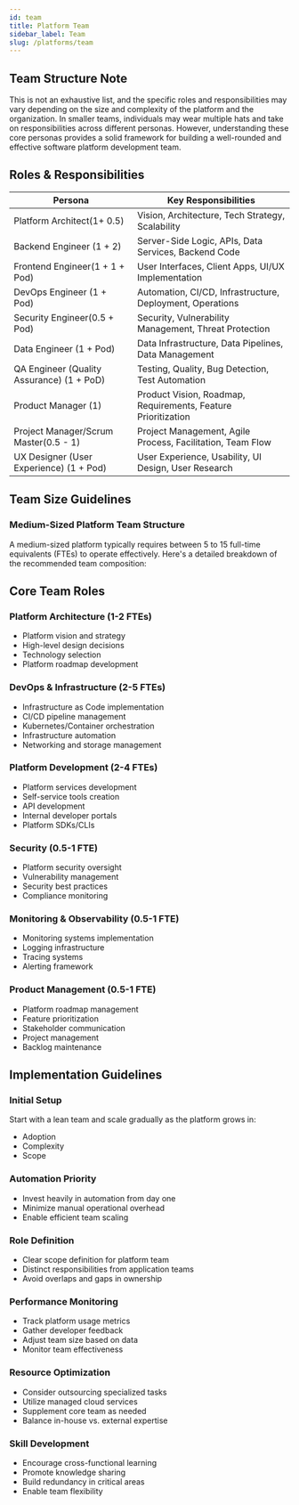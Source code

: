 ```yaml
---
id: team
title: Platform Team
sidebar_label: Team
slug: /platforms/team
---
```


## Team Structure Note

This is not an exhaustive list, and the specific roles and responsibilities may vary depending on the size and complexity of the platform and the organization. In smaller teams, individuals may wear multiple hats and take on responsibilities across different personas. However, understanding these core personas provides a solid framework for building a well-rounded and effective software platform development team.

## Roles & Responsibilities

| Persona                       | Key Responsibilities                                        |
|-------------------------------|-----------------------------------------------------------------|
| Platform Architect(1+ 0.5)            | Vision, Architecture, Tech Strategy, Scalability                 |
| Backend Engineer (1 + 2)             | Server-Side Logic, APIs, Data Services, Backend Code             |
| Frontend Engineer(1 + 1 + Pod)             | User Interfaces, Client Apps, UI/UX Implementation            |
| DevOps Engineer (1 + Pod)              | Automation, CI/CD, Infrastructure, Deployment, Operations       |
| Security Engineer(0.5 + Pod)             | Security, Vulnerability Management, Threat Protection          |
| Data Engineer (1 + Pod)                | Data Infrastructure, Data Pipelines, Data Management            |
| QA Engineer (Quality Assurance) (1 + PoD)| Testing, Quality, Bug Detection, Test Automation               |
| Product Manager (1)               | Product Vision, Roadmap, Requirements, Feature Prioritization |
| Project Manager/Scrum Master(0.5 - 1)  | Project Management, Agile Process, Facilitation, Team Flow     |
| UX Designer (User Experience) (1 + Pod)| User Experience, Usability, UI Design, User Research           |

## Team Size Guidelines

### Medium-Sized Platform Team Structure

A medium-sized platform typically requires between 5 to 15 full-time equivalents (FTEs) to operate effectively. Here's a detailed breakdown of the recommended team composition:

## Core Team Roles

### Platform Architecture (1-2 FTEs)
- Platform vision and strategy
- High-level design decisions
- Technology selection
- Platform roadmap development

### DevOps & Infrastructure (2-5 FTEs)
- Infrastructure as Code implementation
- CI/CD pipeline management
- Kubernetes/Container orchestration
- Infrastructure automation
- Networking and storage management

### Platform Development (2-4 FTEs)
- Platform services development
- Self-service tools creation
- API development
- Internal developer portals
- Platform SDKs/CLIs

### Security (0.5-1 FTE)
- Platform security oversight
- Vulnerability management
- Security best practices
- Compliance monitoring

### Monitoring & Observability (0.5-1 FTE)
- Monitoring systems implementation
- Logging infrastructure
- Tracing systems
- Alerting framework

### Product Management (0.5-1 FTE)
- Platform roadmap management
- Feature prioritization
- Stakeholder communication
- Project management
- Backlog maintenance

## Implementation Guidelines

### Initial Setup
Start with a lean team and scale gradually as the platform grows in:
- Adoption
- Complexity
- Scope

### Automation Priority
- Invest heavily in automation from day one
- Minimize manual operational overhead
- Enable efficient team scaling

### Role Definition
- Clear scope definition for platform team
- Distinct responsibilities from application teams
- Avoid overlaps and gaps in ownership

### Performance Monitoring
- Track platform usage metrics
- Gather developer feedback
- Adjust team size based on data
- Monitor team effectiveness

### Resource Optimization
- Consider outsourcing specialized tasks
- Utilize managed cloud services
- Supplement core team as needed
- Balance in-house vs. external expertise

### Skill Development
- Encourage cross-functional learning
- Promote knowledge sharing
- Build redundancy in critical areas
- Enable team flexibility